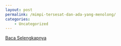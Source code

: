 ```yaml
---
layout: post
permalink: /mimpi-tersesat-dan-ada-yang-menolong/
categories:
    - Uncategorized
---
```


[Baca Selengkapnya](/05)